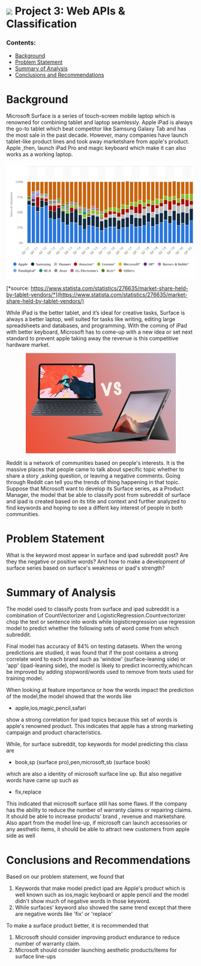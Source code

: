 # ![](https://ga-dash.s3.amazonaws.com/production/assets/logo-9f88ae6c9c3871690e33280fcf557f33.png)  Project 3: Web APIs & Classification

### Contents:
- [Background](#Background)
- [Problem Statement](#Problem-Statement)
- [Summary of Analysis](#Summary-of-Analysis)
- [Conclusions and Recommendations](#Conclusions-and-Recommendations)

# Background

Microsoft Surface is a series of touch-screen mobile laptop which is renowned for combining tablet and laptop seamlessly. Apple iPad is always the go-to tablet which beat competitor like Samsung Galaxy Tab and has the most sale in the past decade. However, many companies have launch tablet-like product lines and took away marketshare from apple's product. Apple ,then, launch iPad Pro and magic keyboard which make it can also works as a working laptop.

<p align="center">
<img src="images/best_selling_tablets.PNG" width="800" />
</p>

[*source: https://www.statista.com/statistics/276635/market-share-held-by-tablet-vendors/*](https://www.statista.com/statistics/276635/market-share-held-by-tablet-vendors/)

While iPad is the better tablet, and it’s ideal for creative tasks, Surface is always a better laptop, well suited for tasks like writing, editing large spreadsheets and databases, and programming. With the coming of iPad with better keyboard, Microsoft has to come-up with a new idea or set next standard to prevent apple taking away the revenue is this competitive hardware market.

<p align="center">
<img src="images/surface_vs_ipad.jpg" width="400" />
</p>

Reddit is a network of communities based on people's interests. It is the massive places that people came to talk about specific topic whether to share a story ,asking question, or leaving a negative comments. Going through Reddit can tell you the trends of thing happening in that topic. Suppose that Microsoft want to develop its Surface series, as a Product Manager, the model that be able to classify post from subreddit of surface and ipad is created based on its title and context  and further analyzed to find keywords and hoping to see a diffent key interest of people in both communities.


# Problem Statement

What is the keyword most appear in surface and ipad subreddit post? Are they the negative or positive words? And how to make a development of surface series based on surface's weakness or ipad's strength?


# Summary of Analysis

The model used to classify posts from surface and ipad subreddit is a combination of CountVectorizer and LogisticRegression.Countvectorizer chop the text or sentence into words while logisticregression use regression model to predict whether the following sets of word come from which subreddit.

Final model has accuracy of 84% on testing datasets. When the wrong predictions are studied, it was found that if the post contains a strong correlate word to each brand such as 'window' (surface-leaning side) or 'app' (ipad-leaning side), the model is likely to predict incorrectly,whichcan be improved by adding stopword/words used to remove from texts used for training model.

When looking at feature importance or how the words impact the prediction of the model,the model showed that the words like
- apple,ios,magic,pencil,safari

show a strong correlation for ipad topics because this set of words is apple's renowned product. This indicates that apple has a strong marketing campaign and product characteristics.

While, for surface subreddit, top keywords for model predicting this class are

- book,sp (surface pro),pen,microsoft,sb (surface book)

which are also a identity of microsoft surface line up. But also negative words have came up such as

- fix,replace

This indicated that microsoft surface still has some flaws. If the company has the ability to reduce the number of warranty claims or repairing claims. It should be able to increase products' brand , revenue and marketshare. Also apart from the model line-up, if microsoft can launch accessories or any aesthetic items, it should be able to attract new customers from apple side as well

# Conclusions and Recommendations

Based on our problem statement, we found that
1. Keywords that make model predict ipad are Apple's product which is well known such as ios,magic keyboard or apple pencil and the model didn't show much of negative words in those keyword.
2. While surfaces' keyword also showed the same trend except that there are negative words like 'fix' or 'replace'

To make a surface product better, it is recommended that
1. Microsoft should consider improving product endurance to reduce number of warranty claim.
2. Microsoft should consider launching aesthetic products/items for surface line-ups

